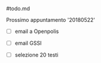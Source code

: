 #todo.md

Prossimo appuntamento '20180522'

-[ ] email a Openpolis
-[ ] email GSSI

-[ ] selezione 20 testi
